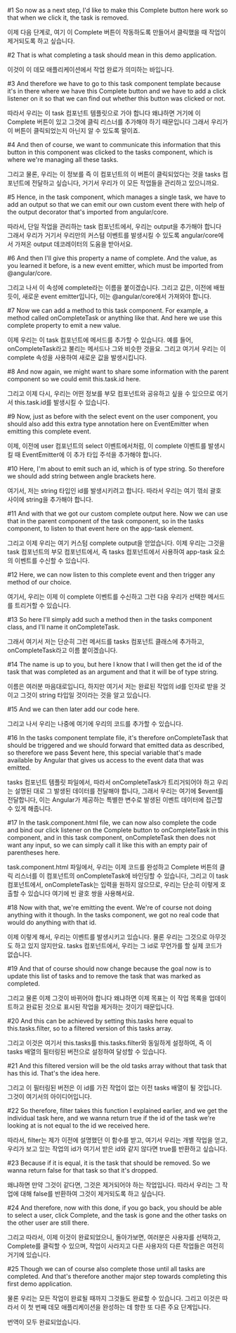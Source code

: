 #1
So now as a next step,
I'd like to make this Complete button here work
so that when we click it,
the task is removed.

이제 다음 단계로,
여기 이 Complete 버튼이 작동하도록 만들어서
클릭했을 때
작업이 제거되도록 하고 싶습니다.

#2
That is what completing a task should mean
in this demo application.

이것이 이 데모 애플리케이션에서
작업 완료가 의미하는 바입니다.

#3
And therefore we have to go to this task component template
because it's in there where we have this Complete button
and we have to add a click listener on it
so that we can find out
whether this button was clicked or not.

따라서 우리는 이 task 컴포넌트 템플릿으로 가야 합니다
왜냐하면 거기에 이 Complete 버튼이 있고
그것에 클릭 리스너를 추가해야 하기 때문입니다
그래서 우리가
이 버튼이 클릭되었는지 아닌지 알 수 있도록 말이죠.

#4
And then of course, we want to communicate this information
that this button in this component was clicked
to the tasks component,
which is where we're managing all these tasks.

그리고 물론, 우리는 이 정보를
즉 이 컴포넌트의 이 버튼이 클릭되었다는 것을
tasks 컴포넌트에 전달하고 싶습니다,
거기서 우리가 이 모든 작업들을 관리하고 있으니까요.

#5
Hence, in the task component, which manages a single task,
we have to add an output
so that we can emit our own custom event there
with help of the output decorator
that's imported from angular/core.

따라서, 단일 작업을 관리하는 task 컴포넌트에서,
우리는 output을 추가해야 합니다
그래서 우리가 거기서 우리만의 커스텀 이벤트를 발생시킬 수 있도록
angular/core에서 가져온
output 데코레이터의 도움을 받아서요.

#6
And then I'll give this property a name of complete.
And the value, as you learned it before,
is a new event emitter,
which must be imported from @angular/core.

그리고 나서 이 속성에 complete라는 이름을 붙이겠습니다.
그리고 값은, 이전에 배웠듯이,
새로운 event emitter입니다,
이는 @angular/core에서 가져와야 합니다.

#7
Now we can add a method to this task component.
For example, a method called onCompleteTask
or anything like that.
And here we use this complete property to emit a new value.

이제 우리는 이 task 컴포넌트에 메서드를 추가할 수 있습니다.
예를 들어, onCompleteTask라고 불리는 메서드나
그와 비슷한 것을요.
그리고 여기서 우리는 이 complete 속성을 사용하여 새로운 값을 발생시킵니다.

#8
And now again, we might want to share some information
with the parent component
so we could emit this.task.id here.

그리고 이제 다시, 우리는 어떤 정보를
부모 컴포넌트와 공유하고 싶을 수 있으므로
여기서 this.task.id를 발생시킬 수 있습니다.

#9
Now, just as before with the select event
on the user component,
you should also add this extra type annotation here
on EventEmitter when emitting this complete event.

이제, 이전에 user 컴포넌트의
select 이벤트에서처럼,
이 complete 이벤트를 발생시킬 때 EventEmitter에
이 추가 타입 주석을 추가해야 합니다.

#10
Here, I'm about to emit such an id, which is of type string.
So therefore we should add string
between angle brackets here.

여기서, 저는 string 타입인 id를 발생시키려고 합니다.
따라서 우리는 여기 꺾쇠 괄호 사이에
string을 추가해야 합니다.

#11
And with that we got our custom complete output here.
Now we can use that in the parent component
of the task component,
so in the tasks component,
to listen to that event here on the app-task element.

그리고 이제 우리는 여기 커스텀 complete output을 얻었습니다.
이제 우리는 그것을 task 컴포넌트의
부모 컴포넌트에서,
즉 tasks 컴포넌트에서 사용하여
app-task 요소의 이벤트를 수신할 수 있습니다.

#12
Here, we can now listen to this complete event
and then trigger any method of our choice.

여기서, 우리는 이제 이 complete 이벤트를 수신하고
그런 다음 우리가 선택한 메서드를 트리거할 수 있습니다.

#13
So here I'll simply add such a method then
in the tasks component class,
and I'll name it onCompleteTask.

그래서 여기서 저는 단순히 그런 메서드를
tasks 컴포넌트 클래스에 추가하고,
onCompleteTask라고 이름 붙이겠습니다.

#14
The name is up to you,
but here I know that I will then get the id of the task
that was completed as an argument
and that it will be of type string.

이름은 여러분 마음대로입니다,
하지만 여기서 저는 완료된 작업의 id를
인자로 받을 것이고
그것이 string 타입일 것이라는 것을 알고 있습니다.

#15
And we can then later add our code here.

그리고 나서 우리는 나중에 여기에 우리의 코드를 추가할 수 있습니다.

#16
In the tasks component template file,
it's therefore onCompleteTask that should be triggered
and we should forward that emitted data as described,
so therefore we pass $event here,
this special variable that's made available by Angular
that gives us access to the event data that was emitted.

tasks 컴포넌트 템플릿 파일에서,
따라서 onCompleteTask가 트리거되어야 하고
우리는 설명된 대로 그 발생된 데이터를 전달해야 합니다,
그래서 우리는 여기에 $event를 전달합니다,
이는 Angular가 제공하는 특별한 변수로
발생된 이벤트 데이터에 접근할 수 있게 해줍니다.

#17
In the task.component.html file,
we can now also complete the code
and bind our click listener on the Complete button
to onCompleteTask in this component,
and in this task component,
onCompleteTask then does not want any input,
so we can simply call it like this
with an empty pair of parentheses here.

task.component.html 파일에서,
우리는 이제 코드를 완성하고
Complete 버튼의 클릭 리스너를
이 컴포넌트의 onCompleteTask에 바인딩할 수 있습니다,
그리고 이 task 컴포넌트에서,
onCompleteTask는 입력을 원하지 않으므로,
우리는 단순히 이렇게 호출할 수 있습니다
여기에 빈 괄호 쌍을 사용해서요.

#18
Now with that, we're emitting the event.
We're of course not doing anything with it though.
In the tasks component, we got no real code
that would do anything with that id.

이제 이렇게 해서, 우리는 이벤트를 발생시키고 있습니다.
물론 우리는 그것으로 아무것도 하고 있지 않지만요.
tasks 컴포넌트에서, 우리는 그 id로
무언가를 할 실제 코드가 없습니다.

#19
And that of course should now change
because the goal now is to update this list of tasks
and to remove the task that was marked as completed.

그리고 물론 이제 그것이 바뀌어야 합니다
왜냐하면 이제 목표는 이 작업 목록을 업데이트하고
완료된 것으로 표시된 작업을 제거하는 것이기 때문입니다.

#20
And this can be achieved by setting this.tasks here
equal to this.tasks.filter,
so to a filtered version of this tasks array.

그리고 이것은 여기서 this.tasks를
this.tasks.filter와 동일하게 설정하여,
즉 이 tasks 배열의 필터링된 버전으로 설정하여 달성할 수 있습니다.

#21
And this filtered version will be the old tasks array
without that task that has this id.
That's the idea here.

그리고 이 필터링된 버전은 이 id를 가진
작업이 없는 이전 tasks 배열이 될 것입니다.
그것이 여기서의 아이디어입니다.

#22
So therefore, filter takes this function
I explained earlier,
and we get the individual task here,
and we wanna return true
if the id of the task we're looking at
is not equal to the id we received here.

따라서, filter는 제가 이전에 설명했던
이 함수를 받고,
여기서 우리는 개별 작업을 얻고,
우리가 보고 있는 작업의 id가
여기서 받은 id와
같지 않다면 true를 반환하고 싶습니다.

#23
Because if it is equal,
it is the task that should be removed.
So we wanna return false for that task
so that it's dropped.

왜냐하면 만약 그것이 같다면,
그것은 제거되어야 하는 작업입니다.
따라서 우리는 그 작업에 대해 false를 반환하여
그것이 제거되도록 하고 싶습니다.

#24
And therefore, now with this done, if you go back,
you should be able to select a user, click Complete,
and the task is gone
and the other tasks on the other user are still there.

그리고 따라서, 이제 이것이 완료되었으니, 돌아가보면,
여러분은 사용자를 선택하고, Complete를 클릭할 수 있으며,
작업이 사라지고
다른 사용자의 다른 작업들은 여전히 거기에 있습니다.

#25
Though we can of course also complete those
until all tasks are completed.
And that's therefore another major step towards completing
this first demo application.

물론 우리는 모든 작업이 완료될 때까지
그것들도 완료할 수 있습니다.
그리고 이것은 따라서 이 첫 번째 데모 애플리케이션을
완성하는 데 향한 또 다른 주요 단계입니다.

번역이 모두 완료되었습니다.

